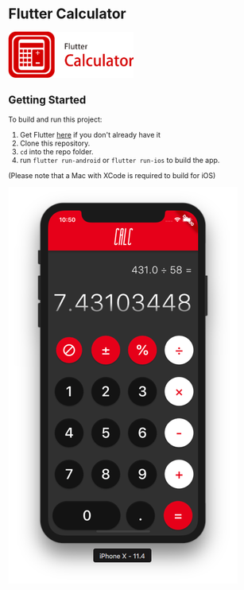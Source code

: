 # Flutter Calculator

<img src="Logotype primary.png" width="50%" height="50%" />

## Getting Started
To build and run this project:

1. Get Flutter [here](https://flutter.dev) if you don't already have it
2. Clone this repository.
3. `cd` into the repo folder.
4. run `flutter run-android` or `flutter run-ios` to build the app.

(Please note that a Mac with XCode is required to build for iOS)


![Calculator Screenshot](https://github.com/arvindcheenu/Flutter-Calculator/blob/master/calcImg.png?raw=true)
